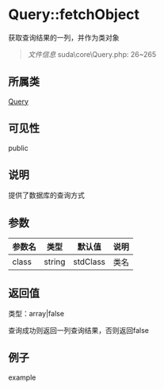 # Query::fetchObject

获取查询结果的一列，并作为类对象

> *文件信息* suda\core\Query.php: 26~265

## 所属类 

[Query](../Query.md)

## 可见性

 public 

## 说明

提供了数据库的查询方式



## 参数


| 参数名 | 类型 | 默认值 | 说明 |
|--------|-----|-------|-------|
| class |  string | stdClass |  类名 |



## 返回值

类型：array|false

 查询成功则返回一列查询结果，否则返回false



## 例子

example